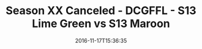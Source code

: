 ---
title: Season XX Canceled - DCGFFL - S13 Lime Green vs S13 Maroon
teams-score:
- team: _teams/s13-lime.md
  score: 37
- team: _teams/s13-maroon.md
  score: 25
mvp: M. Washington (Lime), B. Waggoner (Maroon)
game-ball: D. Halunen (Lime), J. Santanella (Maroon)
season: 13
week: 8
date: '2016-11-17T15:36:35'
pageid: season-13-playoffs-november-13-2016-4818-vs-4819
---